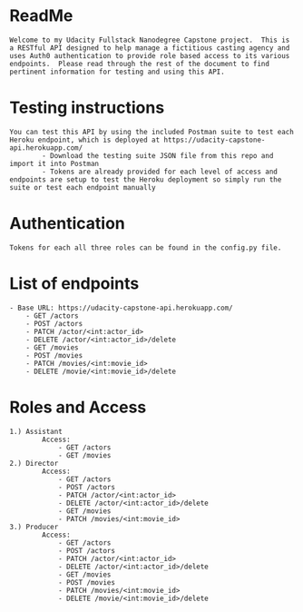 # ReadMe
	Welcome to my Udacity Fullstack Nanodegree Capstone project.  This is a RESTful API designed to help manage a fictitious casting agency and uses Auth0 authentication to provide role based access to its various endpoints.  Please read through the rest of the document to find pertinent information for testing and using this API.


# Testing instructions
	You can test this API by using the included Postman suite to test each Heroku endpoint, which is deployed at https://udacity-capstone-api.herokuapp.com/
			- Download the testing suite JSON file from this repo and import it into Postman
			- Tokens are already provided for each level of access and endpoints are setup to test the Heroku deployment so simply run the suite or test each endpoint manually

# Authentication
	Tokens for each all three roles can be found in the config.py file.


# List of endpoints
	- Base URL: https://udacity-capstone-api.herokuapp.com/
		- GET /actors
		- POST /actors
		- PATCH /actor/<int:actor_id>
		- DELETE /actor/<int:actor_id>/delete
		- GET /movies
		- POST /movies
		- PATCH /movies/<int:movie_id>
		- DELETE /movie/<int:movie_id>/delete

# Roles and Access
	1.) Assistant
			Access:
				- GET /actors
				- GET /movies
	2.) Director
			Access:
				- GET /actors
				- POST /actors
				- PATCH /actor/<int:actor_id>
				- DELETE /actor/<int:actor_id>/delete
				- GET /movies
				- PATCH /movies/<int:movie_id>
	3.) Producer
			Access:
				- GET /actors
				- POST /actors
				- PATCH /actor/<int:actor_id>
				- DELETE /actor/<int:actor_id>/delete
				- GET /movies
				- POST /movies
				- PATCH /movies/<int:movie_id>
				- DELETE /movie/<int:movie_id>/delete
			
